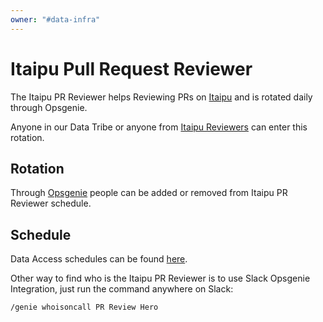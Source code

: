 ```yaml
---
owner: "#data-infra"
---
```


# Itaipu Pull Request Reviewer

The Itaipu PR Reviewer helps Reviewing PRs on [Itaipu](https://github.com/nubank/itaipu) and is rotated daily through Opsgenie.

Anyone in our Data Tribe or anyone from [Itaipu Reviewers](https://github.com/nubank/data-platform-docs/blob/master/how-tos/itaipu/itaipu_reviewers.md#itaipu-reviewers) can enter this rotation.

## Rotation

Through [Opsgenie](https://nubank.app.opsgenie.com/teams/dashboard/7dd354df-4fdf-4b26-8ae1-f4726948afe4/main) people can be added or removed from Itaipu PR Reviewer schedule.

## Schedule

Data Access schedules can be found [here](https://nubank.app.opsgenie.com/teams/dashboard/7dd354df-4fdf-4b26-8ae1-f4726948afe4/main).

Other way to find who is the Itaipu PR Reviewer is to use Slack Opsgenie Integration, just run the command anywhere on Slack:

`/genie whoisoncall PR Review Hero`
